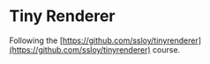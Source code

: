 # Tiny Renderer

Following the [https://github.com/ssloy/tinyrenderer](https://github.com/ssloy/tinyrenderer) course.
